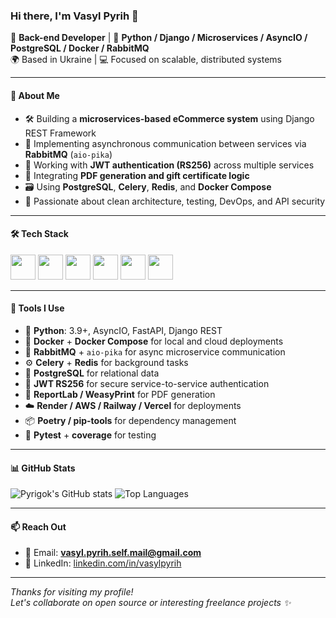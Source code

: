 ### Hi there, I'm Vasyl Pyrih 👋

🔧 **Back-end Developer** | 🧠 **Python / Django / Microservices / AsyncIO / PostgreSQL / Docker / RabbitMQ**  
🌍 Based in Ukraine | 💻 Focused on scalable, distributed systems

---

#### 🚀 About Me
- 🛠 Building a **microservices-based eCommerce system** using Django REST Framework
- 🐰 Implementing asynchronous communication between services via **RabbitMQ** (`aio-pika`)
- 🔐 Working with **JWT authentication (RS256)** across multiple services
- 🧾 Integrating **PDF generation and gift certificate logic**
- 🗃️ Using **PostgreSQL**, **Celery**, **Redis**, and **Docker Compose**
- 🧪 Passionate about clean architecture, testing, DevOps, and API security

---

#### 🛠️ Tech Stack
<p align="left">
  <img src="https://cdn.jsdelivr.net/gh/devicons/devicon/icons/python/python-original.svg" width="40" />
  <img src="https://cdn.jsdelivr.net/gh/devicons/devicon/icons/django/django-plain.svg" width="40" />
  <img src="https://cdn.jsdelivr.net/gh/devicons/devicon/icons/docker/docker-original.svg" width="40" />
  <img src="https://cdn.jsdelivr.net/gh/devicons/devicon/icons/postgresql/postgresql-original.svg" width="40" />
  <img src="https://cdn.jsdelivr.net/gh/devicons/devicon/icons/redis/redis-original.svg" width="40" />
  <img src="https://cdn.jsdelivr.net/gh/devicons/devicon/icons/git/git-original.svg" width="40" />
</p>

---

#### 🧰 Tools I Use
- 🐍 **Python**: 3.9+, AsyncIO, FastAPI, Django REST
- 🐳 **Docker** + **Docker Compose** for local and cloud deployments
- 🐇 **RabbitMQ** + `aio-pika` for async microservice communication
- ⚙️ **Celery** + **Redis** for background tasks
- 🐘 **PostgreSQL** for relational data
- 📜 **JWT RS256** for secure service-to-service authentication
- 🧾 **ReportLab / WeasyPrint** for PDF generation
- ☁️ **Render / AWS / Railway / Vercel** for deployments
- 📦 **Poetry / pip-tools** for dependency management
- 🧪 **Pytest** + **coverage** for testing

---

#### 📊 GitHub Stats

![Pyrigok's GitHub stats](https://github-readme-stats.vercel.app/api?username=Pyrigok&show_icons=true&theme=tokyonight)
![Top Languages](https://github-readme-stats.vercel.app/api/top-langs/?username=Pyrigok&layout=compact&theme=tokyonight)

---

#### 📫 Reach Out
- 📩 Email: **vasyl.pyrih.self.mail@gmail.com**
- 💼 LinkedIn: [linkedin.com/in/vasylpyrih](https://www.linkedin.com/in/vasylpyrih/)

---

_Thanks for visiting my profile!_  
_Let's collaborate on open source or interesting freelance projects ✨_
